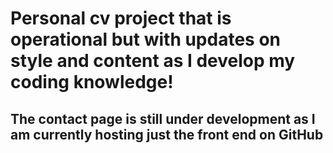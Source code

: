 #  Personal cv project that is operational but with updates on style and content as I develop my coding knowledge!

## The contact page is still under development as I am currently hosting just the front end on GitHub



